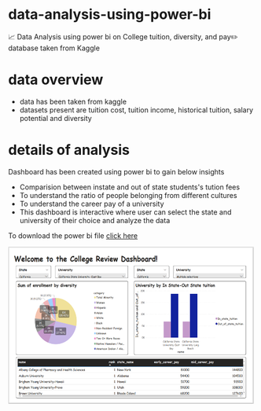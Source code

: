 # data-analysis-using-power-bi
📈 Data Analysis using power bi on College tuition, diversity, and pay✏️  database taken from Kaggle

# data overview

- data has been taken from kaggle
- datasets present are tuition cost, tuition income, historical tuition, salary potential and diversity

# details of analysis

Dashboard has been created using power bi to gain below insights
- Comparision between instate and out of state students's tution fees
- To understand the ratio of people belonging from different cultures
- To understand the career pay of a university
- This dashboard is interactive where user can select the state and university of their choice and analyze the data

To download the power bi file [click here](https://github.com/AyuDwi1996/data-analysis-using-power-bi/blob/main/CollegeReview.pbix)

<img align="center" alt="GIF" src="https://github.com/AyuDwi1996/data-analysis-using-power-bi/blob/main/CollegeReview.PNG" width="500" height="320" />
